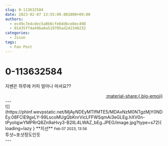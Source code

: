 ```yaml
---
slug: 0-113632584
date: 2023-02-07 13:55:09.081000+09:00
authors:
  - ec49c7e4cdec5a0b6cfe6ddbce8ec498
  - 01435f74a49ba8a519705ad242348232
categories:
  - Jisun
tags:
  - Fan Post
---
```


# 0-113632584

<div class="post-container" markdown="1">
<div class="content-container md-sidebar__scrollwrap" markdown="1">

지쎈은 하루에 커피 얼마나 마셔요??

</div>
</div>

<div style="text-align: right;" markdown="1">
<a href="https://weverse.io/fromis9/fanpost/0-113632584" style="text-align: right;">:material-share:{.big-emoji}</a>
</div>
---

<div class="comments-container md-sidebar__scrollwrap" markdown="1">
<div class="comment" markdown="1">
<div class='id-container' markdown="1">
![](https://phinf.wevpstatic.net/MjAyNDEyMTlfMTE5/MDAxNzM0NTgzMjY0NDEy.08FClE9gxLY-99LscoMUgQbKnrVicLFFWSqmAi3eGLEg.hXV0n-tPyoIqjwYMPRrQ8Zn9aHvy3-B2llL4LWAZ_bEg.JPEG/image.jpg?type=s72){ loading=lazy }
**<span class="artist">지선</span>** <small>Feb 07 2023, 13:56</small><br>
</div>
<div class='comment-body' markdown="1">
투샷~포샷정도인듯
</div>
</div>
</div>
---
